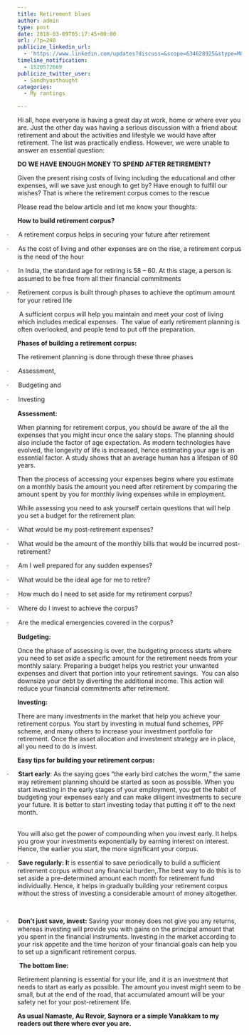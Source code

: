 ```yaml
---
title: Retirement blues
author: admin
type: post
date: 2018-03-09T05:17:45+00:00
url: /?p=240
publicize_linkedin_url:
  - 'https://www.linkedin.com/updates?discuss=&scope=634628925&stype=M&topic=6377744037172047872&type=U&a=YZVK'
timeline_notification:
  - 1520572669
publicize_twitter_user:
  - Sandhyasthought
categories:
  - My rantings

---
```

Hi all, hope everyone is having a great day at work, home or where ever you are. Just the other day was having a serious discussion with a friend about retirement and about the activities and lifestyle we would have after retirement. The list was practically endless. However, we were unable to answer an essential question:

 **DO WE HAVE ENOUGH MONEY TO SPEND AFTER RETIREMENT?**

Given the present rising costs of living including the educational and other expenses, will we save just enough to get by? Have enough to fulfill our wishes? That is where the retirement corpus comes to the rescue

Please read the below article and let me know your thoughts:

<p class="MsoNormal">
  <b>How to build retirement corpus?</b>
</p>

<p class="MsoListParagraphCxSpFirst" style="text-indent:-.25in;">
  <span style="font-family:Symbol;">·<span style="font-variant-numeric:normal;font-variant-east-asian:normal;font-stretch:normal;font-size:7pt;line-height:normal;font-family:'Times New Roman';">         </span></span>A retirement corpus helps in securing your future after retirement
</p>

<p class="MsoListParagraphCxSpMiddle" style="text-indent:-.25in;">
  <span style="font-family:Symbol;">·<span style="font-variant-numeric:normal;font-variant-east-asian:normal;font-stretch:normal;font-size:7pt;line-height:normal;font-family:'Times New Roman';">         </span></span>As the cost of living and other expenses are on the rise, a retirement corpus is the need of the hour
</p>

<p class="MsoListParagraphCxSpMiddle" style="text-indent:-.25in;">
  <span style="font-family:Symbol;">·<span style="font-variant-numeric:normal;font-variant-east-asian:normal;font-stretch:normal;font-size:7pt;line-height:normal;font-family:'Times New Roman';">         </span></span>In India, the standard age for retiring is 58 – 60. At this stage, a person is assumed to be free from all their financial commitments
</p>

<p class="MsoListParagraphCxSpLast" style="text-indent:-.25in;">
  <span style="font-family:Symbol;">·<span style="font-variant-numeric:normal;font-variant-east-asian:normal;font-stretch:normal;font-size:7pt;line-height:normal;font-family:'Times New Roman';">         </span></span>Retirement corpus is built through phases to achieve the optimum amount for your retired life
</p>

<p class="MsoNormal">
   A sufficient corpus will help you maintain and meet your cost of living which includes medical expenses.  The value of early retirement planning is often overlooked, and people tend to put off the preparation.
</p>

<p class="MsoNormal">
  <b>Phases of building a retirement corpus:</b>
</p>

<p class="MsoNormal">
  The retirement planning is done through these three phases
</p>

<p class="MsoListParagraphCxSpFirst" style="text-indent:-.25in;">
  <span style="font-family:Symbol;">·<span style="font-variant-numeric:normal;font-variant-east-asian:normal;font-stretch:normal;font-size:7pt;line-height:normal;font-family:'Times New Roman';">         </span></span>Assessment,
</p>

<p class="MsoListParagraphCxSpMiddle" style="text-indent:-.25in;">
  <span style="font-family:Symbol;">·<span style="font-variant-numeric:normal;font-variant-east-asian:normal;font-stretch:normal;font-size:7pt;line-height:normal;font-family:'Times New Roman';">         </span></span>Budgeting and
</p>

<p class="MsoListParagraphCxSpLast" style="text-indent:-.25in;">
  <span style="font-family:Symbol;">·<span style="font-variant-numeric:normal;font-variant-east-asian:normal;font-stretch:normal;font-size:7pt;line-height:normal;font-family:'Times New Roman';">         </span></span>Investing
</p>

<p class="MsoNormal">
  <b>Assessment:</b>
</p>

<p class="MsoNormal">
  When planning for retirement corpus, you should be aware of the all the expenses that you might incur once the salary stops. The planning should also include the factor of age expectation. As modern technologies have evolved, the longevity of life is increased, hence estimating your age is an essential factor. A study shows that an average human has a lifespan of 80 years.
</p>

<p class="MsoNormal">
  Then the process of accessing your expenses begins where you estimate on a monthly basis the amount you need after retirement by comparing the amount spent by you for monthly living expenses while in employment.
</p>

<p class="MsoNormal">
  While assessing you need to ask yourself certain questions that will help you set a budget for the retirement plan:
</p>

<p class="MsoListParagraphCxSpFirst" style="text-indent:-.25in;">
  <span style="font-family:Symbol;">·<span style="font-variant-numeric:normal;font-variant-east-asian:normal;font-stretch:normal;font-size:7pt;line-height:normal;font-family:'Times New Roman';">         </span></span>What would be my post-retirement expenses?
</p>

<p class="MsoListParagraphCxSpMiddle" style="text-indent:-.25in;">
  <span style="font-family:Symbol;">·<span style="font-variant-numeric:normal;font-variant-east-asian:normal;font-stretch:normal;font-size:7pt;line-height:normal;font-family:'Times New Roman';">         </span></span>What would be the amount of the monthly bills that would be incurred post-retirement?
</p>

<p class="MsoListParagraphCxSpMiddle" style="text-indent:-.25in;">
  <span style="font-family:Symbol;">·<span style="font-variant-numeric:normal;font-variant-east-asian:normal;font-stretch:normal;font-size:7pt;line-height:normal;font-family:'Times New Roman';">         </span></span>Am I well prepared for any sudden expenses?
</p>

<p class="MsoListParagraphCxSpMiddle" style="text-indent:-.25in;">
  <span style="font-family:Symbol;">·<span style="font-variant-numeric:normal;font-variant-east-asian:normal;font-stretch:normal;font-size:7pt;line-height:normal;font-family:'Times New Roman';">         </span></span>What would be the ideal age for me to retire?
</p>

<p class="MsoListParagraphCxSpMiddle" style="text-indent:-.25in;">
  <span style="font-family:Symbol;">·<span style="font-variant-numeric:normal;font-variant-east-asian:normal;font-stretch:normal;font-size:7pt;line-height:normal;font-family:'Times New Roman';">         </span></span>How much do I need to set aside for my retirement corpus?
</p>

<p class="MsoListParagraphCxSpMiddle" style="text-indent:-.25in;">
  <span style="font-family:Symbol;">·<span style="font-variant-numeric:normal;font-variant-east-asian:normal;font-stretch:normal;font-size:7pt;line-height:normal;font-family:'Times New Roman';">         </span></span>Where do I invest to achieve the corpus?
</p>

<p class="MsoListParagraphCxSpLast" style="text-indent:-.25in;">
  <span style="font-family:Symbol;">·<span style="font-variant-numeric:normal;font-variant-east-asian:normal;font-stretch:normal;font-size:7pt;line-height:normal;font-family:'Times New Roman';">         </span></span>Are the medical emergencies covered in the corpus?
</p>

<p class="MsoNormal">
  <b>Budgeting:</b>
</p>

<p class="MsoNormal">
  Once the phase of assessing is over, the budgeting process starts where you need to set aside a specific amount for the retirement needs from your monthly salary. Preparing a budget helps you restrict your unwanted expenses and divert that portion into your retirement savings.  You can also downsize your debt by diverting the additional income. This action will reduce your financial commitments after retirement.
</p>

<p class="MsoNormal">
  <b>Investing:</b>
</p>

<p class="MsoNormal">
  There are many investments in the market that help you achieve your retirement corpus. You start by investing in mutual fund schemes, PPF scheme, and many others to increase your investment portfolio for retirement. Once the asset allocation and investment strategy are in place, all you need to do is invest.
</p>

<p class="MsoNormal">
  <b>Easy tips for building your retirement corpus:</b>
</p>

<p class="MsoListParagraphCxSpFirst" style="text-indent:-.25in;">
  <span style="font-family:Symbol;">·<span style="font-variant-numeric:normal;font-variant-east-asian:normal;font-stretch:normal;font-size:7pt;line-height:normal;font-family:'Times New Roman';">         </span></span><b>Start early</b>: As the saying goes “the early bird catches the worm,” the same way retirement planning should be started as soon as possible. When you start investing in the early stages of your employment, you get the habit of budgeting your expenses early and can make diligent investments to secure your future. It is better to start investing today that putting it off to the next month.
</p>

<p class="MsoListParagraphCxSpMiddle">
  <b><br /> </b>You will also get the power of compounding when you invest early. It helps you grow your investments exponentially by earning interest on interest. Hence, the earlier you start, the more significant your corpus.
</p>

<p class="MsoListParagraphCxSpMiddle" style="text-indent:-.25in;">
  <span style="font-family:Symbol;">·<span style="font-variant-numeric:normal;font-variant-east-asian:normal;font-stretch:normal;font-size:7pt;line-height:normal;font-family:'Times New Roman';">         </span></span><b>Save regularly: I</b>t is essential to save periodically to build a sufficient retirement corpus without any financial burden,.The best way to do this is to set aside a pre-determined amount each month for retirement fund individually. Hence, it helps in gradually building your retirement corpus without the stress of investing a considerable amount of money altogether.
</p>

&nbsp;

<p class="MsoListParagraphCxSpMiddle" style="text-indent:-.25in;">
  <span style="font-family:Symbol;">·<span style="font-variant-numeric:normal;font-variant-east-asian:normal;font-stretch:normal;font-size:7pt;line-height:normal;font-family:'Times New Roman';">         </span></span><b>Don’t just save, invest:</b> Saving your money does not give you any returns, whereas investing will provide you with gains on the principal amount that you spent in the financial instruments. Investing in the market according to your risk appetite and the time horizon of your financial goals can help you to set up a significant retirement corpus.
</p>

 **The bottom line:**

<p class="MsoNormal">
  Retirement planning is essential for your life, and it is an investment that needs to start as early as possible. The amount you invest might seem to be small, but at the end of the road, that accumulated amount will be your safety net for your post-retirement life.
</p>

**As usual Namaste, Au Revoir, Saynora or a simple Vanakkam to my readers out there where ever you are.**

&nbsp;